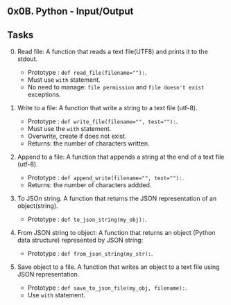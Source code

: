 ## 0x0B. Python - Input/Output

## Tasks

0. Read file:
A function that reads a text file(UTF8) and prints it to the stdout.
	+ Prototype : ``` def read_file(filename=""): ```.
	+ Must use ```with``` statement.
	+ No need to manage:  ``` file permission ``` and ```file doesn't exist``` exceptions.

0. Write to a file:
A function that write a string to a text file (utf-8).
	+ Prototype : ```def write_file(filename="", test=""):```.
	+ Must use the ```with``` statement.
	+ Overwrite, create if does not exist.
	+ Returns: the number of characters written.

0. Append to a file:
A function that appends a string at the end of a text file (utf-8).
	+ Prototype : ```def append_write(filename="", text=""):```.
	+ Returns: the number of characters addded.

0. To JSOn string.
A function that returns the JSON representation of an object(string).
	+ Prototype : ```def to_json_string(my_obj):```.

0. From JSON string to object:
A function that returns an object (Python data structure) represented by JSON string:
	+ Prototype : ```def from_json_string(my_str):```.

0. Save object to a file.
A function that writes an object to a text file using JSON representation.
	+ Prototype : ```def save_to_json_file(my_obj, filename):```.
	+ Use ```with``` statement.

